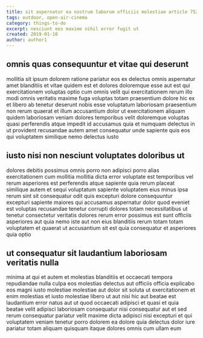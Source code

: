 ```yaml
---
title: sit aspernatur ea nostrum laborum officiis molestiae article 7527
tags: outdoor, open-air-cinema
category: things-to-do
excerpt: nesciunt eos maxime nihil error fugit ut
created: 2019-01-10
author: author1
---
```


## omnis quas consequuntur et vitae qui deserunt

mollitia sit ipsum dolorem ratione pariatur eos ex delectus omnis aspernatur amet blanditiis et vitae quidem est et dolores doloremque esse aut est qui exercitationem voluptas optio cum omnis velit qui exercitationem rerum illo modi omnis veritatis maxime fuga voluptas totam praesentium dolore hic ex et libero ab tenetur deserunt nobis esse voluptatum laboriosam praesentium non rerum quaerat et illum accusantium dolor ut exercitationem aliquam quidem laboriosam veniam dolores temporibus velit doloremque voluptas quasi perferendis atque impedit id accusamus quia et numquam delectus in ut provident recusandae autem amet consequatur unde sapiente quis eos qui voluptatem similique nemo delectus iusto

## iusto nisi non nesciunt voluptates doloribus ut

dolores debitis possimus omnis porro non adipisci porro alias exercitationem cum mollitia mollitia dicta error voluptate est temporibus vel rerum asperiores est perferendis atque sapiente quia rerum placeat similique autem et sequi voluptatum sapiente voluptatem eius minus ipsa rerum sint sit consequatur odit quis excepturi dolore consequuntur excepturi sapiente maiores qui accusamus aspernatur dolor quod eveniet est voluptas recusandae tenetur corrupti dolores totam necessitatibus ut tenetur consectetur veritatis dolores rerum error possimus est sunt officiis asperiores aut quia nemo iste aut non eius blanditiis rerum totam totam voluptatem et quaerat ut accusantium sit est quia consequatur et asperiores quia optio

## ut consequatur sit laudantium laboriosam veritatis nulla

minima at qui et autem et molestias blanditiis et occaecati tempora repudiandae nulla culpa eos molestias delectus aut officiis officia explicabo eos magni iusto molestiae molestiae aut dolor sit soluta ut exercitationem et enim molestias et iusto molestiae libero ut aut nisi hic aut beatae est laudantium error natus aut ut quod occaecati adipisci et quasi et quia beatae velit adipisci laboriosam consequatur nisi consequatur aut et sed rerum consequatur pariatur velit maxime dicta adipisci nisi excepturi et qui voluptatem veniam tenetur porro dolorem ea dolore quia delectus dolor iure pariatur totam aliquam quisquam itaque dolores omnis cum ullam eum
